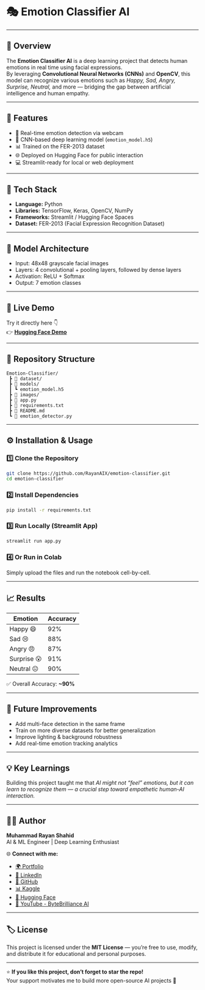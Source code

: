 # 🎭 Emotion Classifier AI

---

## 🧠 Overview
The **Emotion Classifier AI** is a deep learning project that detects human emotions in real time using facial expressions.  
By leveraging **Convolutional Neural Networks (CNNs)** and **OpenCV**, this model can recognize various emotions such as *Happy, Sad, Angry, Surprise, Neutral,* and more — bridging the gap between artificial intelligence and human empathy.

---

## 🚀 Features
- 🎥 Real-time emotion detection via webcam  
- 🧩 CNN-based deep learning model (`emotion_model.h5`)  
- 📊 Trained on the FER-2013 dataset  
- 🌐 Deployed on Hugging Face for public interaction  
- 💻 Streamlit-ready for local or web deployment  

---

## 🧩 Tech Stack
- **Language:** Python  
- **Libraries:** TensorFlow, Keras, OpenCV, NumPy  
- **Frameworks:** Streamlit / Hugging Face Spaces  
- **Dataset:** FER-2013 (Facial Expression Recognition Dataset)

---

## 🧠 Model Architecture
- Input: 48x48 grayscale facial images  
- Layers: 4 convolutional + pooling layers, followed by dense layers  
- Activation: ReLU + Softmax  
- Output: 7 emotion classes  


---

## 🔴 Live Demo
Try it directly here 👇  
👉 **[Hugging Face Demo](https://huggingface.co/spaces/RayanAIX/emotion-classifier)**  

---

## 📂 Repository Structure
```
Emotion-Classifier/
 ┣ 📁 dataset/
 ┣ 📁 models/
 ┃ ┗ emotion_model.h5
 ┣ 📁 images/
 ┣ 📜 app.py
 ┣ 📜 requirements.txt
 ┣ 📜 README.md
 ┗ 📜 emotion_detector.py
```

---

## ⚙️ Installation & Usage

### 1️⃣ Clone the Repository
```bash
git clone https://github.com/RayanAIX/emotion-classifier.git
cd emotion-classifier
```

### 2️⃣ Install Dependencies
```bash
pip install -r requirements.txt
```

### 3️⃣ Run Locally (Streamlit App)
```bash
streamlit run app.py
```

### 4️⃣ Or Run in Colab
Simply upload the files and run the notebook cell-by-cell.

---

## 📈 Results
| Emotion | Accuracy |
|----------|-----------|
| Happy 😄 | 92% |
| Sad 😢 | 88% |
| Angry 😠 | 87% |
| Surprise 😮 | 91% |
| Neutral 😐 | 90% |

✅ Overall Accuracy: **~90%**

---

## 🔮 Future Improvements
- Add multi-face detection in the same frame  
- Train on more diverse datasets for better generalization  
- Improve lighting & background robustness  
- Add real-time emotion tracking analytics  

---

## 💡 Key Learnings
Building this project taught me that *AI might not “feel” emotions, but it can learn to recognize them — a crucial step toward empathetic human-AI interaction.*

---

## 👨‍💻 Author

**Muhammad Rayan Shahid**  
AI & ML Engineer | Deep Learning Enthusiast  

🌐 **Connect with me:**  
- [🌍 Portfolio](https://rayanai.tech)  
- [💼 LinkedIn](https://www.linkedin.com/in/muhammadrayanshahid/)  
- [🐙 GitHub](https://github.com/RayanAIX)  
- [📊 Kaggle](https://www.kaggle.com/muhammadrayanshahid)  
- [🤗 Hugging Face](https://huggingface.co/RayanAIX)  
- [🎥 YouTube - ByteBrilliance AI](https://www.youtube.com/@ByteBrillianceAI)

---

## 🏷️ License
This project is licensed under the **MIT License** — you’re free to use, modify, and distribute it for educational and personal purposes.

---

⭐ **If you like this project, don’t forget to star the repo!**  
Your support motivates me to build more open-source AI projects 🚀
